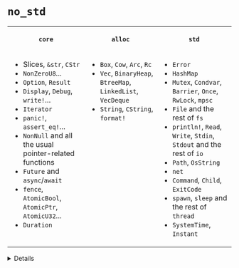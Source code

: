# `no_std`

<table>
<tr>
<th>

`core`

</th>
<th>

`alloc`

</th>
<th>

`std`

</th>
</tr>
<tr valign="top">
<td>

- Slices, `&str`, `CStr`
- `NonZeroU8`...
- `Option`, `Result`
- `Display`, `Debug`, `write!`...
- `Iterator`
- `panic!`, `assert_eq!`...
- `NonNull` and all the usual pointer-related functions
- `Future` and `async`/`await`
- `fence`, `AtomicBool`, `AtomicPtr`, `AtomicU32`...
- `Duration`

</td>
<td>

- `Box`, `Cow`, `Arc`, `Rc`
- `Vec`, `BinaryHeap`, `BtreeMap`, `LinkedList`, `VecDeque`
- `String`, `CString`, `format!`

</td>
<td>

- `Error`
- `HashMap`
- `Mutex`, `Condvar`, `Barrier`, `Once`, `RwLock`, `mpsc`
- `File` and the rest of `fs`
- `println!`, `Read`, `Write`, `Stdin`, `Stdout` and the rest of `io`
- `Path`, `OsString`
- `net`
- `Command`, `Child`, `ExitCode`
- `spawn`, `sleep` and the rest of `thread`
- `SystemTime`, `Instant`

</td>
</tr>
</table>

<details>

- `HashMap` depends on RNG.
- `std` re-exports the contents of both `core` and `alloc`.

</details>
